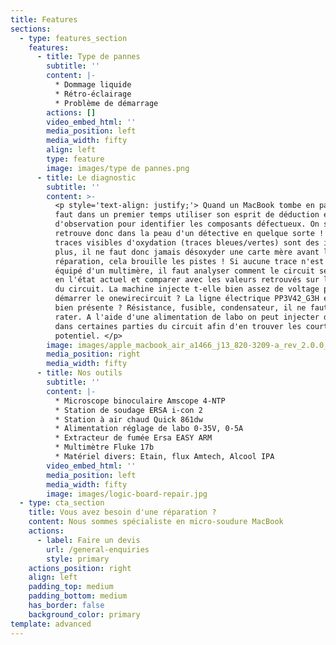 ```yaml
---
title: Features
sections:
  - type: features_section
    features:
      - title: Type de pannes
        subtitle: ''
        content: |-
          * Dommage liquide
          * Rétro-éclairage
          * Problème de démarrage
        actions: []
        video_embed_html: ''
        media_position: left
        media_width: fifty
        align: left
        type: feature
        image: images/type de pannes.png
      - title: Le diagnostic
        subtitle: ''
        content: >-
          <p style='text-align: justify;'> Quand un MacBook tombe en panne, il
          faut dans un premier temps utiliser son esprit de déduction et
          d'observation pour identifier les composants défectueux. On se
          retrouve donc dans la peau d'un détective en quelque sorte ! Toutes
          traces visibles d'oxydation (traces bleues/vertes) sont des indices en
          plus, il ne faut donc jamais désoxyder une carte mère avant la
          réparation, cela brouille les pistes ! Si aucune trace n'est présente,
          équipé d'un multimère, il faut analyser comment le circuit se comporte
          en l'état actuel et comparer avec les valeurs retrouvés sur le schéma
          du circuit. La machine injecte t-elle bien assez de voltage pour
          démarrer le onewirecircuit ? La ligne électrique PP3V42_G3H est-elle
          bien présente ? Résistance, fusible, condensateur, il ne faut rien
          rater. A l'aide d'une alimentation de labo on peut injecter du voltage
          dans certaines parties du circuit afin d'en trouver les court-circuit
          potentiel. </p> 
        image: images/apple_macbook_air_a1466_j13_820-3209-a_rev_2.0.0_sch.pdf_2.png
        media_position: right
        media_width: fifty
      - title: Nos outils
        subtitle: ''
        content: |-
          * Microscope binoculaire Amscope 4-NTP 
          * Station de soudage ERSA i-con 2 
          * Station à air chaud Quick 861dw
          * Alimentation réglage de labo 0-35V, 0-5A
          * Extracteur de fumée Ersa EASY ARM 
          * Multimètre Fluke 17b 
          * Matériel divers: Etain, flux Amtech, Alcool IPA
        video_embed_html: ''
        media_position: left
        media_width: fifty
        image: images/logic-board-repair.jpg
  - type: cta_section
    title: Vous avez besoin d'une réparation ?
    content: Nous sommes spécialiste en micro-soudure MacBook
    actions:
      - label: Faire un devis
        url: /general-enquiries
        style: primary
    actions_position: right
    align: left
    padding_top: medium
    padding_bottom: medium
    has_border: false
    background_color: primary
template: advanced
---
```

